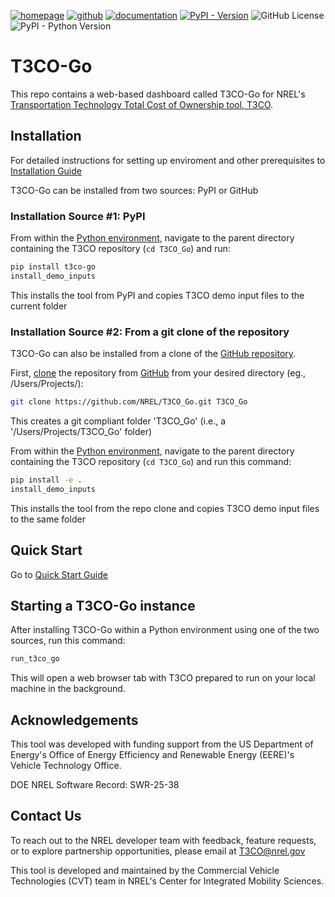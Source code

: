 [![homepage](https://img.shields.io/badge/homepage-t3co_go-blue)](https://www.nrel.gov/transportation/t3co.html) [![github](https://img.shields.io/badge/github-t3co_go-blue.svg)](https://github.com/NREL/T3CO_Go) [![documentation](https://img.shields.io/badge/documentation-t3co_go-blue.svg)](https://nrel.github.io/T3CO_Go/) [![PyPI - Version](https://img.shields.io/pypi/v/t3co-go)](https://pypi.org/project/t3co-go/) ![GitHub License](https://img.shields.io/github/license/NREL/T3CO_Go) ![PyPI - Python Version](https://img.shields.io/pypi/pyversions/t3co-go)

# T3CO-Go

This repo contains a web-based dashboard called T3CO-Go for NREL's [Transportation Technology Total Cost of Ownership tool, T3CO](https://nrel.github.io/T3CO/).

## Installation

For detailed instructions for setting up enviroment and other prerequisites  to [Installation Guide](https://github.com/NREL/T3CO_Go/blob/main/docs/installation.md)

T3CO-Go can be installed from two sources: PyPI or GitHub

### Installation Source #1: PyPI

From within the [Python environment](https://github.com/NREL/T3CO_Go/blob/main/docs/installation.md#setting-up-env), navigate to the parent directory containing the T3CO repository (`cd T3CO_Go`) and run:

```bash
pip install t3co-go
install_demo_inputs
```

This installs the tool from PyPI and copies T3CO demo input files to the current folder

### Installation Source #2: From a git clone of the repository

T3CO-Go can also be installed from a clone of the [GitHub repository](https://github.com/NREL/T3CO_Go).

First, [clone](https://git-scm.com/docs/git-clone) the repository from [GitHub](https://github.com/NREL/T3CO_Go) from your desired directory (eg., /Users/Projects/):

```bash
git clone https://github.com/NREL/T3CO_Go.git T3CO_Go
```

This creates a git compliant folder 'T3CO_Go' (i.e., a '/Users/Projects/T3CO_Go' folder)

From within the [Python environment](https://github.com/NREL/T3CO_Go/blob/main/docs/installation.md#setting-up-env), navigate to the parent directory containing the T3CO repository (`cd T3CO_Go`) and run this command:

```bash
pip install -e .
install_demo_inputs
```

This installs the tool from the repo clone and copies T3CO demo input files to the same folder

## Quick Start

Go to [Quick Start Guide](https://github.com/NREL/T3CO_Go/blob/main/docs/quick_start.md)

## Starting a T3CO-Go instance

After installing T3CO-Go within a Python environment using one of the two sources, run this command:

```bash
run_t3co_go
```

This will open a web browser tab with T3CO prepared to run on your local machine in the background.

## Acknowledgements

This tool was developed with funding support from the US Department of Energy's Office of Energy Efficiency and Renewable Energy (EERE)'s Vehicle Technology Office.

DOE NREL Software Record: SWR-25-38

## Contact Us

To reach out to the NREL developer team with feedback, feature requests, or to explore partnership opportunities, please email at [T3CO@nrel.gov](mailto:T3CO@nrel.gov)

This tool is developed and maintained by the Commercial Vehicle Technologies (CVT) team in NREL's Center for Integrated Mobility Sciences.

